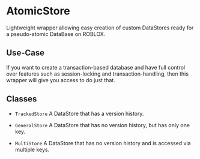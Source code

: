 # AtomicStore
Lightweight wrapper allowing easy creation of custom DataStores ready for a pseudo-atomic DataBase on ROBLOX.

## Use-Case
If you want to create a transaction-based database and have full control over features such as session-locking and transaction-handling, then this wrapper will give you access to do just that.

## Classes

- `TrackedStore` A DataStore that has a version history.

- `GeneralStore` A DataStore that has no version history, but has only one key.

- `MultiStore` A DataStore that has no version history and is accessed via multiple keys.
